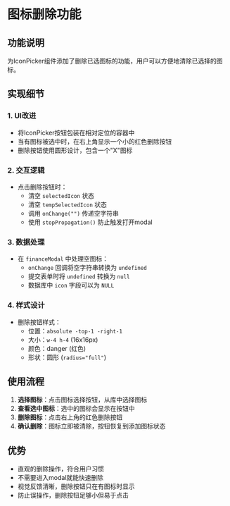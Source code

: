 # 图标删除功能

## 功能说明

为IconPicker组件添加了删除已选图标的功能，用户可以方便地清除已选择的图标。

## 实现细节

### 1. UI改进
- 将IconPicker按钮包装在相对定位的容器中
- 当有图标被选中时，在右上角显示一个小的红色删除按钮
- 删除按钮使用圆形设计，包含一个"X"图标

### 2. 交互逻辑
- 点击删除按钮时：
  - 清空 `selectedIcon` 状态
  - 清空 `tempSelectedIcon` 状态
  - 调用 `onChange("")` 传递空字符串
  - 使用 `stopPropagation()` 防止触发打开modal

### 3. 数据处理
- 在 `financeModal` 中处理空图标：
  - `onChange` 回调将空字符串转换为 `undefined`
  - 提交表单时将 `undefined` 转换为 `null`
  - 数据库中 `icon` 字段可以为 `NULL`

### 4. 样式设计
- 删除按钮样式：
  - 位置：`absolute -top-1 -right-1`
  - 大小：`w-4 h-4` (16x16px)
  - 颜色：danger (红色)
  - 形状：圆形 (`radius="full"`)

## 使用流程

1. **选择图标**：点击图标选择按钮，从库中选择图标
2. **查看选中图标**：选中的图标会显示在按钮中
3. **删除图标**：点击右上角的红色删除按钮
4. **确认删除**：图标立即被清除，按钮恢复到添加图标状态

## 优势

- 直观的删除操作，符合用户习惯
- 不需要进入modal就能快速删除
- 视觉反馈清晰，删除按钮只在有图标时显示
- 防止误操作，删除按钮足够小但易于点击